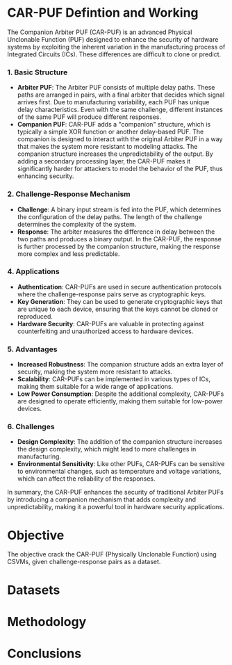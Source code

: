 # CAR-PUF Defintion and Working
The Companion Arbiter PUF (CAR-PUF) is an advanced Physical Unclonable Function (PUF) designed to enhance the security of hardware systems by exploiting the inherent variation in the manufacturing process of Integrated Circuits (ICs). These differences are difficult to clone or predict.

### 1. **Basic Structure**
   - **Arbiter PUF**: The Arbiter PUF consists of multiple delay paths. These paths are arranged in pairs, with a final arbiter that decides which signal arrives first. Due to manufacturing variability, each PUF has unique delay characteristics. Even with the same challenge, different instances of the same PUF will produce different responses.
   - **Companion PUF**: CAR-PUF adds a "companion" structure, which is typically a simple XOR function or another delay-based PUF. The companion is designed to interact with the original Arbiter PUF in a way that makes the system more resistant to modeling attacks. The companion structure increases the unpredictability of the output. By adding a secondary processing layer, the CAR-PUF makes it significantly harder for attackers to model the behavior of the PUF, thus enhancing security.


### 2. **Challenge-Response Mechanism**
   - **Challenge**: A binary input stream is fed into the PUF, which determines the configuration of the delay paths. The length of the challenge determines the complexity of the system.
   - **Response**: The arbiter measures the difference in delay between the two paths and produces a binary output. In the CAR-PUF, the response is further processed by the companion structure, making the response more complex and less predictable.


### 4. **Applications**
   - **Authentication**: CAR-PUFs are used in secure authentication protocols where the challenge-response pairs serve as cryptographic keys.
   - **Key Generation**: They can be used to generate cryptographic keys that are unique to each device, ensuring that the keys cannot be cloned or reproduced.
   - **Hardware Security**: CAR-PUFs are valuable in protecting against counterfeiting and unauthorized access to hardware devices.

### 5. **Advantages**
   - **Increased Robustness**: The companion structure adds an extra layer of security, making the system more resistant to attacks.
   - **Scalability**: CAR-PUFs can be implemented in various types of ICs, making them suitable for a wide range of applications.
   - **Low Power Consumption**: Despite the additional complexity, CAR-PUFs are designed to operate efficiently, making them suitable for low-power devices.

### 6. **Challenges**
   - **Design Complexity**: The addition of the companion structure increases the design complexity, which might lead to more challenges in manufacturing.
   - **Environmental Sensitivity**: Like other PUFs, CAR-PUFs can be sensitive to environmental changes, such as temperature and voltage variations, which can affect the reliability of the responses.

In summary, the CAR-PUF enhances the security of traditional Arbiter PUFs by introducing a companion mechanism that adds complexity and unpredictability, making it a powerful tool in hardware security applications.

# Objective
The objective crack the CAR-PUF (Physically Unclonable Function) using CSVMs, given challenge-response pairs as a dataset. 

# Datasets

# Methodology

# Conclusions

